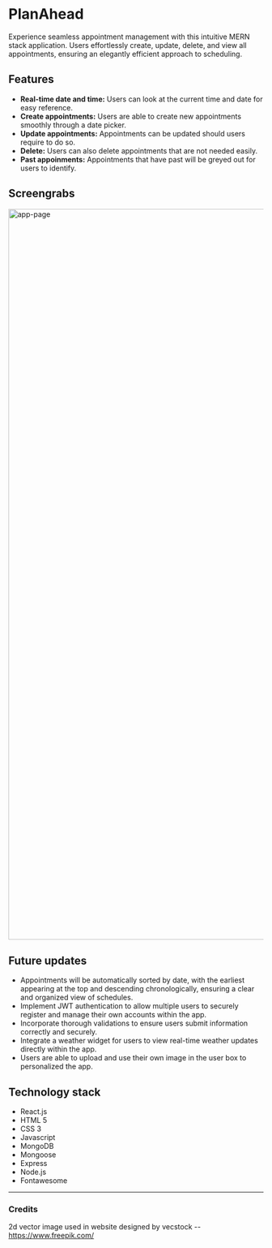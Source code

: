 # PlanAhead
Experience seamless appointment management with this intuitive MERN stack application. Users effortlessly create, update, delete, and view all appointments, ensuring an elegantly efficient approach to scheduling.

## Features

- **Real-time date and time:** Users can look at the current time and date for easy reference.
- **Create appointments:** Users are able to create new appointments smoothly through a date picker.
- **Update appointments:** Appointments can be updated should users require to do so.
- **Delete:** Users can also delete appointments that are not needed easily.
- **Past appoinments:** Appointments that have past will be greyed out for users to identify.

## Screengrabs

<img width="1440" alt="app-page" src="https://github.com/ashferoz/PlanAhead/assets/129742984/b530d298-519e-4be6-a23a-efe6b772f056">


## Future updates

- Appointments will be automatically sorted by date, with the earliest appearing at the top and descending chronologically, ensuring a clear and organized view of schedules.
- Implement JWT authentication to allow multiple users to securely register and manage their own accounts within the app.
- Incorporate thorough validations to ensure users submit information correctly and securely.
- Integrate a weather widget for users to view real-time weather updates directly within the app.
- Users are able to upload and use their own image in the user box to personalized the app.

## Technology stack

- React.js
- HTML 5
- CSS 3
- Javascript
- MongoDB
- Mongoose
- Express
- Node.js
- Fontawesome

***

### Credits

2d vector image used in website designed by vecstock -- https://www.freepik.com/
